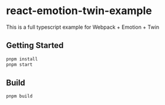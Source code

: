 # react-emotion-twin-example

This is a full typescript example for Webpack + Emotion + Twin

## Getting Started

```sh
pnpm install
pnpm start
```

## Build

```sh
pnpm build
```
